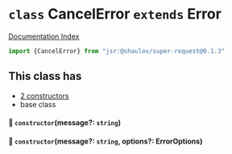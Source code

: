 # `class` CancelError `extends` Error

[Documentation Index](../README.md)

```ts
import {CancelError} from "jsr:@shaulov/super-request@0.1.3"
```

## This class has

- [2 constructors](#-constructormessage-string)
- base class


#### 🔧 `constructor`(message?: `string`)



#### 🔧 `constructor`(message?: `string`, options?: ErrorOptions)




